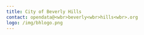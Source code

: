 ```yaml
---
title: City of Beverly Hills
contact: opendata@<wbr>beverly<wbr>hills<wbr>.org
logo: /img/bhlogo.png
---
```

